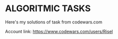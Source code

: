 # ALGORITMIC TASKS 

Here's my solutions of task from codewars.com 

Account link: https://www.codewars.com/users/Risel
